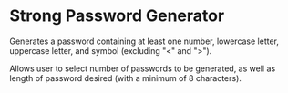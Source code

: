 # Strong Password Generator

Generates a password containing at least one number, lowercase letter, uppercase letter, and symbol (excluding "<" and ">").

Allows user to select number of passwords to be generated, as well as length of password desired (with a minimum of 8 characters).
